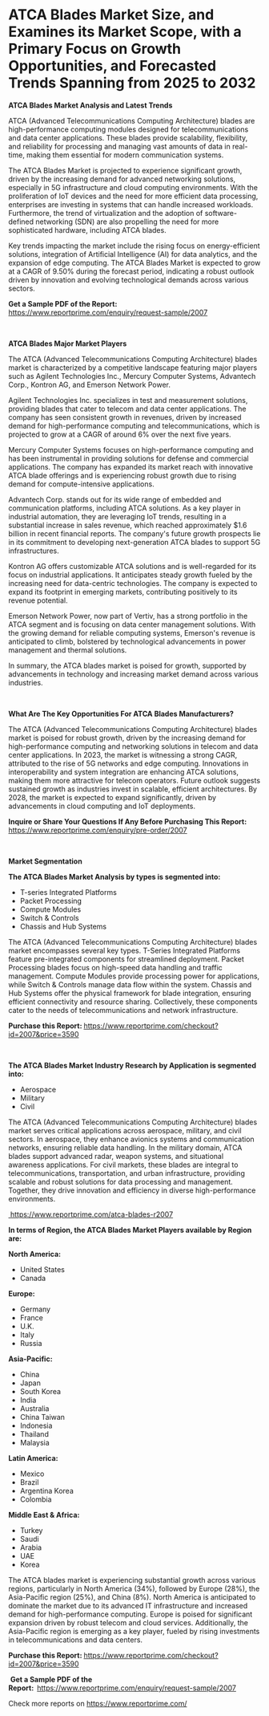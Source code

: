 <p><h1>ATCA Blades Market Size, and Examines its Market Scope, with a Primary Focus on Growth Opportunities, and Forecasted Trends Spanning from 2025 to 2032</h1></p><p><strong>ATCA Blades Market Analysis and Latest Trends</strong></p>
<p><p>ATCA (Advanced Telecommunications Computing Architecture) blades are high-performance computing modules designed for telecommunications and data center applications. These blades provide scalability, flexibility, and reliability for processing and managing vast amounts of data in real-time, making them essential for modern communication systems. </p><p>The ATCA Blades Market is projected to experience significant growth, driven by the increasing demand for advanced networking solutions, especially in 5G infrastructure and cloud computing environments. With the proliferation of IoT devices and the need for more efficient data processing, enterprises are investing in systems that can handle increased workloads. Furthermore, the trend of virtualization and the adoption of software-defined networking (SDN) are also propelling the need for more sophisticated hardware, including ATCA blades.</p><p>Key trends impacting the market include the rising focus on energy-efficient solutions, integration of Artificial Intelligence (AI) for data analytics, and the expansion of edge computing. The ATCA Blades Market is expected to grow at a CAGR of 9.50% during the forecast period, indicating a robust outlook driven by innovation and evolving technological demands across various sectors.</p></p>
<p><strong>Get a Sample PDF of the Report:&nbsp;</strong> <a href="https://www.reportprime.com/enquiry/request-sample/2007?utm_campaign=3576&utm_medium=2&utm_source=Github&utm_content=ia&utm_term=18032025&utm_id=atca-blades">https://www.reportprime.com/enquiry/request-sample/2007</a></p>
<p>&nbsp;</p>
<p><strong>ATCA Blades Major Market Players</strong></p>
<p><p>The ATCA (Advanced Telecommunications Computing Architecture) blades market is characterized by a competitive landscape featuring major players such as Agilent Technologies Inc., Mercury Computer Systems, Advantech Corp., Kontron AG, and Emerson Network Power.</p><p>Agilent Technologies Inc. specializes in test and measurement solutions, providing blades that cater to telecom and data center applications. The company has seen consistent growth in revenues, driven by increased demand for high-performance computing and telecommunications, which is projected to grow at a CAGR of around 6% over the next five years.</p><p>Mercury Computer Systems focuses on high-performance computing and has been instrumental in providing solutions for defense and commercial applications. The company has expanded its market reach with innovative ATCA blade offerings and is experiencing robust growth due to rising demand for compute-intensive applications.</p><p>Advantech Corp. stands out for its wide range of embedded and communication platforms, including ATCA solutions. As a key player in industrial automation, they are leveraging IoT trends, resulting in a substantial increase in sales revenue, which reached approximately $1.6 billion in recent financial reports. The company's future growth prospects lie in its commitment to developing next-generation ATCA blades to support 5G infrastructures.</p><p>Kontron AG offers customizable ATCA solutions and is well-regarded for its focus on industrial applications. It anticipates steady growth fueled by the increasing need for data-centric technologies. The company is expected to expand its footprint in emerging markets, contributing positively to its revenue potential.</p><p>Emerson Network Power, now part of Vertiv, has a strong portfolio in the ATCA segment and is focusing on data center management solutions. With the growing demand for reliable computing systems, Emerson's revenue is anticipated to climb, bolstered by technological advancements in power management and thermal solutions.</p><p>In summary, the ATCA blades market is poised for growth, supported by advancements in technology and increasing market demand across various industries.</p></p>
<p>&nbsp;</p>
<p><strong>What Are The Key Opportunities For ATCA Blades Manufacturers?</strong></p>
<p><p>The ATCA (Advanced Telecommunications Computing Architecture) blades market is poised for robust growth, driven by the increasing demand for high-performance computing and networking solutions in telecom and data center applications. In 2023, the market is witnessing a strong CAGR, attributed to the rise of 5G networks and edge computing. Innovations in interoperability and system integration are enhancing ATCA solutions, making them more attractive for telecom operators. Future outlook suggests sustained growth as industries invest in scalable, efficient architectures. By 2028, the market is expected to expand significantly, driven by advancements in cloud computing and IoT deployments.</p></p>
<p><strong>Inquire or Share Your Questions If Any Before Purchasing This Report:</strong> <a href="https://www.reportprime.com/enquiry/pre-order/2007?utm_campaign=3576&utm_medium=2&utm_source=Github&utm_content=ia&utm_term=18032025&utm_id=atca-blades">https://www.reportprime.com/enquiry/pre-order/2007</a></p>
<p>&nbsp;</p>
<p><strong>Market Segmentation</strong></p>
<p><strong>The ATCA Blades Market Analysis by types is segmented into:</strong></p>
<p><ul><li>T-series Integrated Platforms</li><li>Packet Processing</li><li>Compute Modules</li><li>Switch & Controls</li><li>Chassis and Hub Systems</li></ul></p>
<p><p>The ATCA (Advanced Telecommunications Computing Architecture) blades market encompasses several key types. T-Series Integrated Platforms feature pre-integrated components for streamlined deployment. Packet Processing blades focus on high-speed data handling and traffic management. Compute Modules provide processing power for applications, while Switch & Controls manage data flow within the system. Chassis and Hub Systems offer the physical framework for blade integration, ensuring efficient connectivity and resource sharing. Collectively, these components cater to the needs of telecommunications and network infrastructure.</p></p>
<p><strong>Purchase this Report:&nbsp;</strong><a href="https://www.reportprime.com/checkout?id=2007&price=3590&utm_campaign=3576&utm_medium=2&utm_source=Github&utm_content=ia&utm_term=18032025&utm_id=atca-blades">https://www.reportprime.com/checkout?id=2007&price=3590</a></p>
<p>&nbsp;</p>
<p><strong>The ATCA Blades Market Industry Research by Application is segmented into:</strong></p>
<p><ul><li>Aerospace</li><li>Military</li><li>Civil</li></ul></p>
<p><p>The ATCA (Advanced Telecommunications Computing Architecture) blades market serves critical applications across aerospace, military, and civil sectors. In aerospace, they enhance avionics systems and communication networks, ensuring reliable data handling. In the military domain, ATCA blades support advanced radar, weapon systems, and situational awareness applications. For civil markets, these blades are integral to telecommunications, transportation, and urban infrastructure, providing scalable and robust solutions for data processing and management. Together, they drive innovation and efficiency in diverse high-performance environments.</p></p>
<p><a href="https://www.reportprime.com/atca-blades-r2007?utm_campaign=3576&utm_medium=2&utm_source=Github&utm_content=ia&utm_term=18032025&utm_id=atca-blades">&nbsp;https://www.reportprime.com/atca-blades-r2007</a></p>
<p><strong>In terms of Region, the ATCA Blades Market Players available by Region are:</strong></p>
<p>
    <p> <strong> North America: </strong>
        <ul>
            <li>United States</li>
            <li>Canada</li>
        </ul>
        </p> 
    <p> <strong> Europe: </strong>
        <ul>
            <li>Germany</li>
            <li>France</li>
            <li>U.K.</li>
            <li>Italy</li>
            <li>Russia</li>
        </ul>
        </p> 
    <p> <strong> Asia-Pacific: </strong>
        <ul>
            <li>China</li>
            <li>Japan</li>
            <li>South Korea</li>
            <li>India</li>
            <li>Australia</li>
            <li>China Taiwan</li>
            <li>Indonesia</li>
            <li>Thailand</li>
            <li>Malaysia</li>
        </ul>
        </p> 
    <p> <strong> Latin America: </strong>
        <ul>
            <li>Mexico</li>
            <li>Brazil</li>
            <li>Argentina Korea</li>
            <li>Colombia</li>
        </ul>
        </p> 
    <p> <strong> Middle East & Africa: </strong>
        <ul>
            <li>Turkey</li>
            <li>Saudi</li>
            <li>Arabia</li>
            <li>UAE</li>
            <li>Korea</li>
        </ul>
    </p>
    </p>
<p><p>The ATCA blades market is experiencing substantial growth across various regions, particularly in North America (34%), followed by Europe (28%), the Asia-Pacific region (25%), and China (8%). North America is anticipated to dominate the market due to its advanced IT infrastructure and increased demand for high-performance computing. Europe is poised for significant expansion driven by robust telecom and cloud services. Additionally, the Asia-Pacific region is emerging as a key player, fueled by rising investments in telecommunications and data centers.</p></p>
<p><strong>Purchase this Report: </strong><a href="https://www.reportprime.com/checkout?id=2007&price=3590&utm_campaign=3576&utm_medium=2&utm_source=Github&utm_content=ia&utm_term=18032025&utm_id=atca-blades">https://www.reportprime.com/checkout?id=2007&price=3590</a></p>
<p>&nbsp;<strong>Get a Sample PDF of the Report:&nbsp;&nbsp;</strong><a href="https://www.reportprime.com/enquiry/request-sample/2007?utm_campaign=3576&utm_medium=2&utm_source=Github&utm_content=ia&utm_term=18032025&utm_id=atca-blades">https://www.reportprime.com/enquiry/request-sample/2007</a></p>
<p><strong></strong></p>
<p>Check more reports on <a href="https://www.reportprime.com/?utm_campaign=3576&utm_medium=2&utm_source=Github&utm_content=ia&utm_term=18032025&utm_id=atca-blades">https://www.reportprime.com/</a></p>